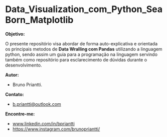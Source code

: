 # Data_Visualization_com_Python_SeaBorn_Matplotlib

__Objetivo:__   

O presente repositório visa abordar de forma auto-explicativa e orientada os principais metodos de __Data Wralling com Pandas__ utilizando a linguagem python, sendo assim um guia para a programação na linguagem servindo também como repositório para esclarecimento de dúvidas durante o desenvolvimento.

__Autor:__  
   - Bruno Priantti.
    
__Contato:__  
  - b.priantti@outlook.com

__Encontre-me:__  
   -  www.linkedin.com/in/bpriantti  
   -  https://www.instagram.com/brunopriantti/
